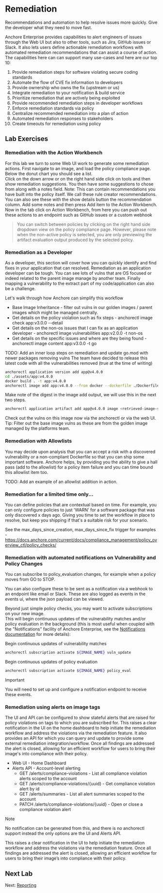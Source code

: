 # Remediation

Recommendations and automation to help resolve issues more quickly. Give the developer what they need to move fast.

Anchore Enterprise provides capabilities to alert engineers of issues through the Web UI but also to other tools, such as Jira, GitHub issues or Slack. 
It also lets users define actionable remediation workflows with automated remediation recommendations that can assist a course of action. 
The capabilities here can can support many use-cases and here are our top 10:

1. Provide remediation steps for software violating secure coding standards
2. Automate the flow of CVE fix information to developers
3. Provide ownership who owns the fix (upstream or us)
4. Integrate remediation to your notification & build service
5. Prioritize remediation that are actively being exploited
6. Provide recommended remediation steps in developer workflows
7. Enforce remediation standards via policy
8. Centralize recommended remediation into a plan of action
9. Automated remediation responses to stakeholders
10. Create timeouts for remediation using policy

## Lab Exercises

### Remediation with the Action Workbench

For this lab we turn to some Web UI work to generate some remediation actions.
First navigate to an image, and load the policy compliance page. Below the donut chart you should see a list.  
Click on the down arrow or on the right hand side click on tools and then show remediation suggestions.
You then have some suggestions to chose from along with a notes field. Note: This can contain recommendations you have built into the policy itself. 
We call these rule creator recommendations. You can also see these with the show details button the recommendation column.
Add some notes and then press Add item to the Action Workbench.
Now in the tab click on Action Workbench, from here you can push out these actions to an endpoint such as GitHub issues or a custom webhook

> You can switch between policies by clicking on the right hand side dropdown view on the policy compliance page. 
> However, please note when the non-active policy is selected, you are only previewing the artifact evaluation output produced by the selected policy.

### Remediation as a Developer

As a developer, this section will cover how you can quickly identify and find fixes in your application that can resolved.
Remediation as an application developer can be tough. You can see lots of vulns that are OS focused or indeed related to the parent image manage by another team.
Finally mapping a vulnerability to the extract part of my code/application can also be a challenge. 

Let's walk through how Anchore can simplify this workflow

- Base Image Inheritance - filter out vulns in our golden images / parent images which might be managed centrally.
- Get details on the policy violation such as fix steps - anchorectl image check app:v3.0.0 --detail
- Get details on the non-os issues that I can fix as an application developer - anchorectl image vulnerabilities app:v2.0.0 -t non-os
- Get details on the specific issues and where are they being found - anchorectl image content app:v3.0.0 -t go

TODO: Add an inner loop steps on remediation and update go.mod with newer packages removing vulns
The team have decided to release this latest code with all the vulnerabilities removed (true at the time of writing)
```bash
anchorectl application version add app@v4.0.0
cd ./assets/app:v4.0.0
docker build . -t app:v4.0.0
anchorectl image add app:v4.0.0 --from docker --dockerfile ./Dockerfile --force
```
Make note of the digest in the image add output, we will use this in the next two steps.
```bash
anchorectl application artifact add app@v4.0.0 image <retrieved-image-sha>
```
Check out the vulns on this image now via the anchorectl or via the web UI. Tip: Filter out the base image vulns as these are from the golden image managed by the platforms team.

### Remediation with Allowlists

You may decide upon analysis that you can accept a risk with a discovered vulnerability or a non-compliant Dockerfile so that you can ship some important software.
Anchore helps, by providing you the ability to give a hall pass (add to the allowlist) for a policy item failure and you can time bound this allowlist item too.

TODO: Add an example of an allowlist addition in action.

### Remediation for a limited time only...

You can define policies that are contextual based on time.
For example, you can only configure policies to just 'WARN' for a software package that was only discovered x days ago.
Giving you time to set the workflow in place to resolve, but keep you shipping if that's a suitable risk for your scenario.

See the max_days_since_creation, max_days_since_fix trigger for examples - https://docs.anchore.com/current/docs/compliance_management/policy_overview_ctl/policy_checks/

### Remediation with automated notifications on Vulnerability and Policy Changes

You can subscribe to policy_evaluation changes, for example when a policy moves from GO to STOP.

You can also configure these to be sent as a notification via a webhook to an endpoint like email or Slack.
These are also logged as events in the events ui, where the json payload can be viewed.

Beyond just simple policy checks, you may want to activate subscriptions on your new image.  
This will begin continuous updates of the vulnerability matches and/or policy evaluation in the background (this is most useful when coupled with the "Notifications" facility of Anchore Enterprise, see the [Notifications documentation](https://docs.anchore.com/current/docs/configuration/notifications/) for more details):

Begin continuous updates of vulnerability matches
```bash
anchorectl subscription activate ${IMAGE_NAME} vuln_update
```

Begin continuous updates of policy evaluation
```bash
anchorectl subscription activate ${IMAGE_NAME} policy_eval   
```
> [!IMPORTANT] 
> You will need to set up and configure a notification endpoint to receive these events.

### Remediation using alerts on image tags

The UI and API can be configured to show stateful alerts that are raised for policy violations on tags to which you are subscribed for.
This raises a clear notification in the UI on the home dashboard to help initiate the remediation workflow and address the violations via the remediation feature. 
It also provides an API for which you can query and update to provide some external remediation integration/workflow.
Once all findings are addressed the alert is closed, allowing for an efficient workflow for users to bring their image's into compliance with their policy.

- Web UI - Home Dashboard
- Alerts API - Account-level alerting
    - GET /alerts/compliance-violations - List all compliance violation alerts scoped to the account
    - GET /alerts/compliance-violations/{uuid} - Get compliance violation alert by id
    - GET /alerts/summaries - List all alert summaries scoped to the account
    - PATCH /alerts/compliance-violations/{uuid} - Open or close a compliance violation alert

> [!NOTE] 
> No notification can be generated from this, and there is no anchorectl support instead the only options are the UI and Alerts API.

This raises a clear notification in the UI to help initiate the remediation workflow and address the violations via the remediation feature. Once all findings are addressed the alert is closed, allowing an efficient workflow for users to bring their image’s into compliance with their policy.

## Next Lab

Next: [Reporting](reporting.md)
